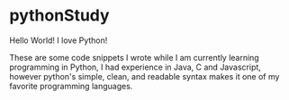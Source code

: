# pythonStudy

Hello World! I love Python!

These are some code snippets I wrote while I am currently learning programming in Python, 
I had experience in Java, C and Javascript, however python's simple, clean, and
readable syntax makes it one of my favorite programming languages. 
